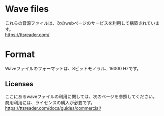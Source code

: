 # Wave files
これらの音源ファイルは、次のwebページのサービスを利用して構築されています。  
https://ttsreader.com/

# Format
Waveファイルのフォーマットは、8ビットモノラル、16000 Hzです。

## Licenses
ここにあるwaveファイルの利用に関しては、次のページを参照してください。商用利用には、ライセンスの購入が必要です。
https://ttsreader.com/docs/guides/commercial/
